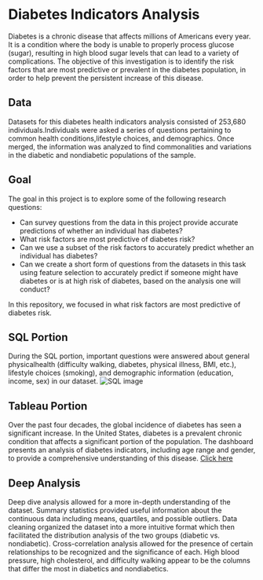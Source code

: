 # Diabetes Indicators Analysis

Diabetes is a chronic disease that affects millions of Americans every year. It is a condition where the body is unable to properly process glucose (sugar), resulting in high blood sugar levels that can lead to a variety of complications. The objective of this investigation is to identify the risk factors that are most predictive or prevalent in the diabetes population, in order to help prevent the persistent increase of this disease.

## Data

Datasets for this diabetes health indicators analysis consisted of 253,680 individuals.Individuals were asked a series of questions pertaining to common health conditions,lifestyle choices, and demographics. Once merged, the information was analyzed to find commonalities and variations in the diabetic and nondiabetic populations of the sample.

## Goal

The goal in this project is to explore some of the following research questions:

- Can survey questions from the data in this project provide accurate predictions of whether an individual has diabetes?
- What risk factors are most predictive of diabetes risk?
- Can we use a subset of the risk factors to accurately predict whether an individual has diabetes?
- Can we create a short form of questions from the datasets in this task using feature selection to accurately predict if someone might have diabetes or is at high risk of diabetes, based on the analysis one will conduct?

In this repository, we focused in what risk factors are most predictive of diabetes risk.

## SQL Portion 

During the SQL portion, important questions were answered about general physicalhealth (difficulty walking, diabetes, physical illness, BMI, etc.), lifestyle choices
(smoking), and demographic information (education, income, sex) in our dataset.
![SQL image](https://user-images.githubusercontent.com/119077434/221017654-fc325f50-30dd-4fa5-ba8f-ea01b5254f23.png)


## Tableau Portion

Over the past four decades, the global incidence of diabetes has seen a significant increase. In the United States, diabetes is a prevalent chronic condition that affects a significant portion of the population. The dashboard presents an analysis of diabetes indicators, including age range and gender, to provide a comprehensive understanding of this disease.
[Click here](https://public.tableau.com/app/profile/sindi.albornoz/viz/DiabetesIndicators/Dashboard1)

## Deep Analysis

Deep dive analysis allowed for a more in-depth understanding of the dataset. Summary statistics provided useful information about the continuous data including means,
quartiles, and possible outliers. Data cleaning organized the dataset into a more intuitive format which then facilitated the distribution analysis of the two groups (diabetic vs. nondiabetic). Cross-correlation analysis allowed for the presence of certain relationships to be recognized and the significance of each. High blood pressure, high cholesterol, and difficulty walking appear to be the columns that differ the most in diabetics and nondiabetics.
